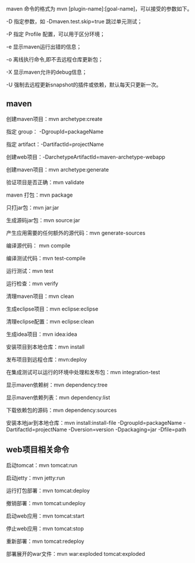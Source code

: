 maven 命令的格式为 mvn [plugin-name]:[goal-name]，可以接受的参数如下。

-D 指定参数，如 -Dmaven.test.skip=true 跳过单元测试；

-P 指定 Profile 配置，可以用于区分环境；

-e 显示maven运行出错的信息；

-o 离线执行命令,即不去远程仓库更新包；

-X 显示maven允许的debug信息；

-U 强制去远程更新snapshot的插件或依赖，默认每天只更新一次。

## maven

创建maven项目：mvn archetype:create 

指定 group： -DgroupId=packageName 

指定 artifact：-DartifactId=projectName

创建web项目：-DarchetypeArtifactId=maven-archetype-webapp  

创建maven项目：mvn archetype:generate

验证项目是否正确：mvn validate

maven 打包：mvn package

只打jar包：mvn jar:jar

生成源码jar包：mvn source:jar

产生应用需要的任何额外的源代码：mvn generate-sources

编译源代码： mvn compile

编译测试代码：mvn test-compile

运行测试：mvn test

运行检查：mvn verify

清理maven项目：mvn clean

生成eclipse项目：mvn eclipse:eclipse

清理eclipse配置：mvn eclipse:clean

生成idea项目：mvn idea:idea

安装项目到本地仓库：mvn install

发布项目到远程仓库：mvn:deploy

在集成测试可以运行的环境中处理和发布包：mvn integration-test

显示maven依赖树：mvn dependency:tree

显示maven依赖列表：mvn dependency:list

下载依赖包的源码：mvn dependency:sources

安装本地jar到本地仓库：mvn install:install-file -DgroupId=packageName -DartifactId=projectName -Dversion=version -Dpackaging=jar -Dfile=path

 

## web项目相关命令

启动tomcat：mvn tomcat:run

启动jetty：mvn jetty:run

运行打包部署：mvn tomcat:deploy

撤销部署：mvn tomcat:undeploy

启动web应用：mvn tomcat:start

停止web应用：mvn tomcat:stop

重新部署：mvn tomcat:redeploy

部署展开的war文件：mvn war:exploded tomcat:exploded 